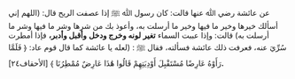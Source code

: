 عن عائشة رضي ﷲ عنها قالت: كان رسول ﷲ ﷺ إذا عصفت الريح قال: (اللهم إني أسألك خيرها وخير ما فيها وخير ما أرسلت به، وأعوذ بك من شرها وشر ما فيها وشر ما أرسلت به) قالت: وإذا عببت السماء **تغير** **لونه وخرج ودخل** **وأقبل وأدبر،** فإذا أمطرت سُرِّيَ عنه، فعرفت ذلك عائشة فسألته، فقال ﷺ : (لعله يا عائشة كما قال قوم عاد: ﴿ فَلَمَّا رَأَوْهُ عَارِضًا مُسْتَقْبِلَ أَوْدِيَتِهِمْ قَالُوا هَٰذَا عَارِضٌ مُمْطِرُنَا ﴾ [الأحقاف۲٤]**.**